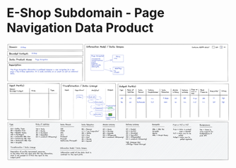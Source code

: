 # E-Shop Subdomain - Page Navigation Data Product

![Order Processing](./../images/e-shop-page-navigation-dp.png)


